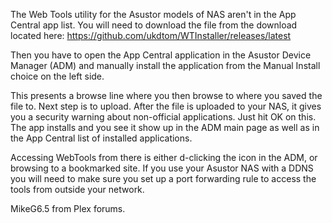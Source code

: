 The Web Tools utility for the Asustor models of NAS aren't in the App Central app list.  You will need to download the file from the download located here:  https://github.com/ukdtom/WTInstaller/releases/latest

Then you have to open the App Central application in the Asustor Device Manager (ADM) and manually install the application from the Manual Install choice on the left side.

This presents a browse line where you then browse to where you saved the file to.  Next step is to upload.  After the file is uploaded to your NAS, it gives you a security warning about non-official applications.  Just hit OK on this.  The app installs and you see it show up in the ADM main page as well as in the App Central list of installed applications.  

Accessing WebTools from there is either d-clicking the icon in the ADM, or browsing to a bookmarked site.  If you use your Asustor NAS with a DDNS you will need to make sure you set up a port forwarding rule to access the tools from outside your network.

MikeG6.5 from Plex forums.